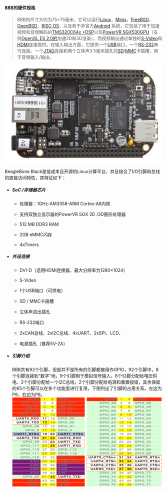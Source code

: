 #### BBB的硬件规格

> BBB的尺寸大约为75×75毫米，它可以运行[Linux](https://en.wikipedia.org/wiki/Linux)，[Minix](https://en.wikipedia.org/wiki/Minix)，[FreeBSD](https://en.wikipedia.org/wiki/FreeBSD)，[OpenBSD](https://en.wikipedia.org/wiki/OpenBSD)，[RISC OS](https://en.wikipedia.org/wiki/RISC_OS)，以及若干非官方[Android](https://en.wikipedia.org/wiki/Android_%28operating_system%29) 系统，它包括了用于加速视频和音频解码的[TMS320C64x +](https://en.wikipedia.org/wiki/Texas_Instruments_TMS320)[DSP](https://en.wikipedia.org/wiki/Digital_signal_processor)以及[PowerVR SGX530](https://en.wikipedia.org/wiki/PowerVR#Series_5)[GPU](https://en.wikipedia.org/wiki/Graphics_processing_unit)（支持[OpenGL ES 2.0的](https://en.wikipedia.org/wiki/OpenGL_ES)加速2D和3D渲染）。而视频输出通过单独的[S-Video](https://en.wikipedia.org/wiki/S-Video)和[HDMI](https://en.wikipedia.org/wiki/HDMI)连接提供。在输入输出方面，它提供一个[USB](https://en.wikipedia.org/wiki/USB_On-The-Go)端口，一个[RS-232](https://en.wikipedia.org/wiki/RS-232)串行连接，一个[JTAG](https://en.wikipedia.org/wiki/Joint_Test_Action_Group)连接和两个立体声3.5毫米插孔的[SD](https://en.wikipedia.org/wiki/Secure_Digital)/[MMC](https://en.wikipedia.org/wiki/MultiMediaCard)卡插槽，用于音频输入/输出。

![](/assets/Beaglebone_Black.jpg)

  BeagleBone Black是低成本且开源的Linux计算平台，并且结合了I/O引脚和总线的直接访问特性，其特征如下：

* ##### SoC /存储器芯片

  * 处理器：1GHz-AM3358-ARM Cortex-A8内核

  * 支持双独立显示器的PowerVR SGX 2D /3D图形处理器

  * 512 MB DDR3 RAM

  * 2GB eMMC闪存

  * 4xTimers
* ##### 外设连接

  * DVI-D（选用HDMI连接器，最大分辨率为1280×1024）

  * S-Video

  * 1个USB端口（可供电）

  * SD / MMC卡插槽

  * 立体声进出插孔

  * RS-232端口

  * 2xCAN总线、2xI2C总线、4xUART、2xSPI、LCD、

  * 电源插孔（推荐5V-2A）
* ##### 引脚介绍

  BBB共有92个引脚，但是并不是所有的引脚都被用作GPIO，92个引脚中，8个引脚连接到“数字”地，9个引脚用于模拟信号输入，6个引脚分配给电压供电、2个引脚分配给一个I2C总线，2个引脚分配给电源和重置按钮，其余保留的65个引脚可以在多个功能里进行复用，下图列出了引脚的占用关系。左边为P9，右边为P8。![](/assets/GPIO.png)

